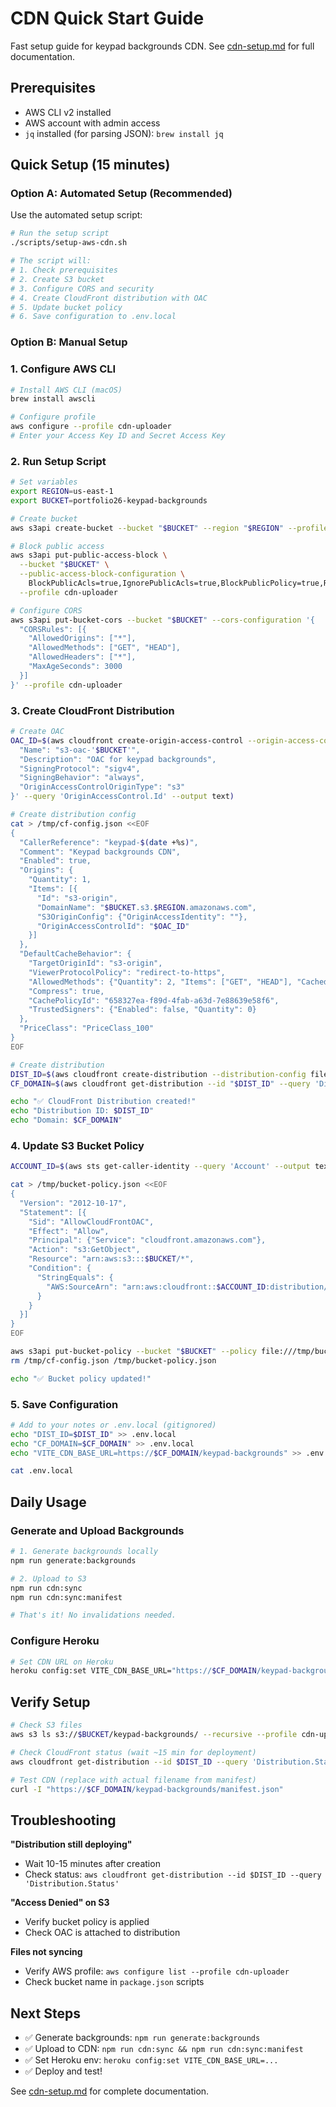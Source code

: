 # CDN Quick Start Guide

Fast setup guide for keypad backgrounds CDN. See [cdn-setup.md](./cdn-setup.md) for full documentation.

## Prerequisites

- AWS CLI v2 installed
- AWS account with admin access
- `jq` installed (for parsing JSON): `brew install jq`

## Quick Setup (15 minutes)

### Option A: Automated Setup (Recommended)

Use the automated setup script:

```bash
# Run the setup script
./scripts/setup-aws-cdn.sh

# The script will:
# 1. Check prerequisites
# 2. Create S3 bucket
# 3. Configure CORS and security
# 4. Create CloudFront distribution with OAC
# 5. Update bucket policy
# 6. Save configuration to .env.local
```

### Option B: Manual Setup

### 1. Configure AWS CLI

```bash
# Install AWS CLI (macOS)
brew install awscli

# Configure profile
aws configure --profile cdn-uploader
# Enter your Access Key ID and Secret Access Key
```

### 2. Run Setup Script

```bash
# Set variables
export REGION=us-east-1
export BUCKET=portfolio26-keypad-backgrounds

# Create bucket
aws s3api create-bucket --bucket "$BUCKET" --region "$REGION" --profile cdn-uploader

# Block public access
aws s3api put-public-access-block \
  --bucket "$BUCKET" \
  --public-access-block-configuration \
    BlockPublicAcls=true,IgnorePublicAcls=true,BlockPublicPolicy=true,RestrictPublicBuckets=true \
  --profile cdn-uploader

# Configure CORS
aws s3api put-bucket-cors --bucket "$BUCKET" --cors-configuration '{
  "CORSRules": [{
    "AllowedOrigins": ["*"],
    "AllowedMethods": ["GET", "HEAD"],
    "AllowedHeaders": ["*"],
    "MaxAgeSeconds": 3000
  }]
}' --profile cdn-uploader
```

### 3. Create CloudFront Distribution

```bash
# Create OAC
OAC_ID=$(aws cloudfront create-origin-access-control --origin-access-control-config '{
  "Name": "s3-oac-'$BUCKET'",
  "Description": "OAC for keypad backgrounds",
  "SigningProtocol": "sigv4",
  "SigningBehavior": "always",
  "OriginAccessControlOriginType": "s3"
}' --query 'OriginAccessControl.Id' --output text)

# Create distribution config
cat > /tmp/cf-config.json <<EOF
{
  "CallerReference": "keypad-$(date +%s)",
  "Comment": "Keypad backgrounds CDN",
  "Enabled": true,
  "Origins": {
    "Quantity": 1,
    "Items": [{
      "Id": "s3-origin",
      "DomainName": "$BUCKET.s3.$REGION.amazonaws.com",
      "S3OriginConfig": {"OriginAccessIdentity": ""},
      "OriginAccessControlId": "$OAC_ID"
    }]
  },
  "DefaultCacheBehavior": {
    "TargetOriginId": "s3-origin",
    "ViewerProtocolPolicy": "redirect-to-https",
    "AllowedMethods": {"Quantity": 2, "Items": ["GET", "HEAD"], "CachedMethods": {"Quantity": 2, "Items": ["GET", "HEAD"]}},
    "Compress": true,
    "CachePolicyId": "658327ea-f89d-4fab-a63d-7e88639e58f6",
    "TrustedSigners": {"Enabled": false, "Quantity": 0}
  },
  "PriceClass": "PriceClass_100"
}
EOF

# Create distribution
DIST_ID=$(aws cloudfront create-distribution --distribution-config file:///tmp/cf-config.json --query 'Distribution.Id' --output text)
CF_DOMAIN=$(aws cloudfront get-distribution --id "$DIST_ID" --query 'Distribution.DomainName' --output text)

echo "✅ CloudFront Distribution created!"
echo "Distribution ID: $DIST_ID"
echo "Domain: $CF_DOMAIN"
```

### 4. Update S3 Bucket Policy

```bash
ACCOUNT_ID=$(aws sts get-caller-identity --query 'Account' --output text)

cat > /tmp/bucket-policy.json <<EOF
{
  "Version": "2012-10-17",
  "Statement": [{
    "Sid": "AllowCloudFrontOAC",
    "Effect": "Allow",
    "Principal": {"Service": "cloudfront.amazonaws.com"},
    "Action": "s3:GetObject",
    "Resource": "arn:aws:s3:::$BUCKET/*",
    "Condition": {
      "StringEquals": {
        "AWS:SourceArn": "arn:aws:cloudfront::$ACCOUNT_ID:distribution/$DIST_ID"
      }
    }
  }]
}
EOF

aws s3api put-bucket-policy --bucket "$BUCKET" --policy file:///tmp/bucket-policy.json
rm /tmp/cf-config.json /tmp/bucket-policy.json

echo "✅ Bucket policy updated!"
```

### 5. Save Configuration

```bash
# Add to your notes or .env.local (gitignored)
echo "DIST_ID=$DIST_ID" >> .env.local
echo "CF_DOMAIN=$CF_DOMAIN" >> .env.local
echo "VITE_CDN_BASE_URL=https://$CF_DOMAIN/keypad-backgrounds" >> .env.local

cat .env.local
```

## Daily Usage

### Generate and Upload Backgrounds

```bash
# 1. Generate backgrounds locally
npm run generate:backgrounds

# 2. Upload to S3
npm run cdn:sync
npm run cdn:sync:manifest

# That's it! No invalidations needed.
```

### Configure Heroku

```bash
# Set CDN URL on Heroku
heroku config:set VITE_CDN_BASE_URL="https://$CF_DOMAIN/keypad-backgrounds"
```

## Verify Setup

```bash
# Check S3 files
aws s3 ls s3://$BUCKET/keypad-backgrounds/ --recursive --profile cdn-uploader | head

# Check CloudFront status (wait ~15 min for deployment)
aws cloudfront get-distribution --id $DIST_ID --query 'Distribution.Status'

# Test CDN (replace with actual filename from manifest)
curl -I "https://$CF_DOMAIN/keypad-backgrounds/manifest.json"
```

## Troubleshooting

**"Distribution still deploying"**

- Wait 10-15 minutes after creation
- Check status: `aws cloudfront get-distribution --id $DIST_ID --query 'Distribution.Status'`

**"Access Denied" on S3**

- Verify bucket policy is applied
- Check OAC is attached to distribution

**Files not syncing**

- Verify AWS profile: `aws configure list --profile cdn-uploader`
- Check bucket name in `package.json` scripts

## Next Steps

- ✅ Generate backgrounds: `npm run generate:backgrounds`
- ✅ Upload to CDN: `npm run cdn:sync && npm run cdn:sync:manifest`
- ✅ Set Heroku env: `heroku config:set VITE_CDN_BASE_URL=...`
- ✅ Deploy and test!

See [cdn-setup.md](./cdn-setup.md) for complete documentation.
